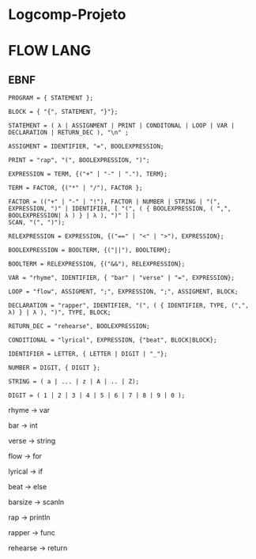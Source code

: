 # Logcomp-Projeto

# FLOW LANG 

## EBNF

```
PROGRAM = { STATEMENT };

BLOCK = { "{", STATEMENT, "}"};

STATEMENT = ( λ | ASSIGNMENT | PRINT | CONDITONAL | LOOP | VAR | DECLARATION | RETURN_DEC ), "\n" ;

ASSIGMENT = IDENTIFIER, "=", BOOLEXPRESSION;

PRINT = "rap", "(", BOOLEXPRESSION, ")";

EXPRESSION = TERM, {("+" | "-" | "."), TERM};

TERM = FACTOR, {("*" | "/"), FACTOR };

FACTOR = (("+" | "-" | "!"), FACTOR | NUMBER | STRING | "(", EXPRESSION, ")" | IDENTIFIER, [ "(", ( { BOOLEXPRESSION, ( ",", BOOLEXPRESSION| λ ) } | λ ), ")" ] | 
SCAN, "(", ")");

RELEXPRESSION = EXPRESSION, {("==" | "<" | ">"), EXPRESSION};

BOOLEXPRESSION = BOOLTERM, {("||"), BOOLTERM};

BOOLTERM = RELEXPRESSION, {("&&"), RELEXPRESSION};

VAR = "rhyme", IDENTIFIER, { "bar" | "verse" | "=", EXPRESSION};

LOOP = "flow", ASSIGMENT, ";", EXPRESSION, ";", ASSIGMENT, BLOCK;

DECLARATION = "rapper", IDENTIFIER, "(", ( { IDENTIFIER, TYPE, (",", λ) } | λ ), ")", TYPE, BLOCK;

RETURN_DEC = "rehearse", BOOLEXPRESSION; 

CONDITIONAL = "lyrical", EXPRESSION, {"beat", BLOCK|BLOCK};

IDENTIFIER = LETTER, { LETTER | DIGIT | "_"};

NUMBER = DIGIT, { DIGIT };

STRING = ( a | ... | z | A | .. | Z);

DIGIT = ( 1 | 2 | 3 | 4 | 5 | 6 | 7 | 8 | 9 | 0 );
```

rhyme -> var 

bar -> int 

verse -> string 

flow -> for

lyrical -> if 

beat -> else

barsize -> scanln

rap -> println

rapper -> func

rehearse -> return